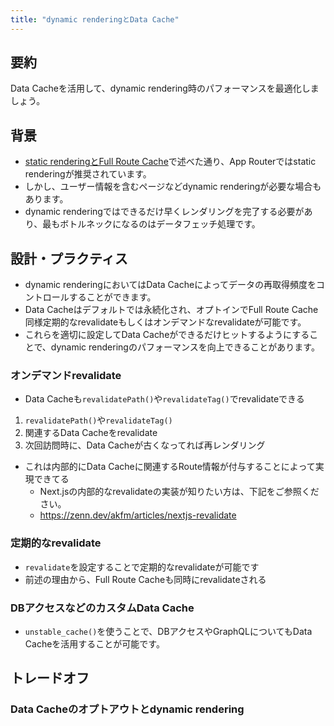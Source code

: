 ```yaml
---
title: "dynamic renderingとData Cache"
---
```


## 要約

Data Cacheを活用して、dynamic rendering時のパフォーマンスを最適化しましょう。

## 背景

- [static renderingとFull Route Cache](part_2_static_rendering_full_route_cache)で述べた通り、App Routerではstatic renderingが推奨されています。
- しかし、ユーザー情報を含むページなどdynamic renderingが必要な場合もあります。
- dynamic renderingではできるだけ早くレンダリングを完了する必要があり、最もボトルネックになるのはデータフェッチ処理です。

## 設計・プラクティス

- dynamic renderingにおいてはData Cacheによってデータの再取得頻度をコントロールすることができます。
- Data Cacheはデフォルトでは永続化され、オプトインでFull Route Cache同様定期的なrevalidateもしくはオンデマンドなrevalidateが可能です。
- これらを適切に設定してData Cacheができるだけヒットするようにすることで、dynamic renderingのパフォーマンスを向上できることがあります。

### オンデマンドrevalidate

- Data Cacheも`revalidatePath()`や`revalidateTag()`でrevalidateできる

1. `revalidatePath()`や`revalidateTag()`
2. 関連するData Cacheをrevalidate
3. 次回訪問時に、Data Cacheが古くなってれば再レンダリング

- これは内部的にData Cacheに関連するRoute情報が付与することによって実現できてる
  - Next.jsの内部的なrevalidateの実装が知りたい方は、下記をご参照ください。
  - https://zenn.dev/akfm/articles/nextjs-revalidate

### 定期的なrevalidate

- `revalidate`を設定することで定期的なrevalidateが可能です
- 前述の理由から、Full Route Cacheも同時にrevalidateされる

### DBアクセスなどのカスタムData Cache

- `unstable_cache()`を使うことで、DBアクセスやGraphQLについてもData Cacheを活用することが可能です。

## トレードオフ

### Data Cacheのオプトアウトとdynamic rendering
